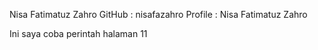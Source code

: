 Nisa Fatimatuz Zahro
GitHub : nisafazahro
Profile : Nisa Fatimatuz Zahro

Ini saya coba perintah halaman 11